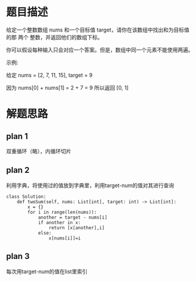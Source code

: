 # 题目描述
给定一个整数数组 nums 和一个目标值 target，请你在该数组中找出和为目标值的那 两个 整数，并返回他们的数组下标。

你可以假设每种输入只会对应一个答案。但是，数组中同一个元素不能使用两遍。

 

示例:

给定 nums = [2, 7, 11, 15], target = 9

因为 nums[0] + nums[1] = 2 + 7 = 9
所以返回 [0, 1]

# 解题思路

## plan 1
 双重循环（略），内循环切片
 
 ## plan 2
 利用字典，将使用过的值放到字典里，利用target-num的值对其进行查询
    
```
class Solution:
    def twoSum(self, nums: List[int], target: int) -> List[int]:
        x = {}
        for i in range(len(nums)):
            another = target - nums[i]
            if another in x:
                return [x[another],i]
            else:
                x[nums[i]]=i
```

## plan 3 
每次用target-num的值在list里索引